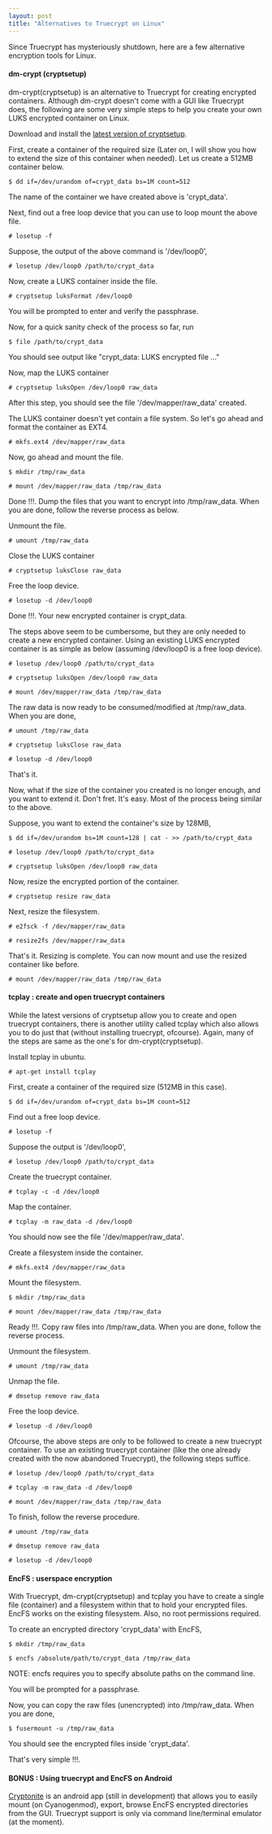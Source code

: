 ```yaml
---
layout: post
title: "Alternatives to Truecrypt on Linux"
---
```


Since Truecrypt has mysteriously shutdown, here are a few alternative encryption tools for Linux.

#### dm-crypt (cryptsetup)

dm-crypt(cryptsetup) is an alternative to Truecrypt for creating encrypted containers. Although dm-crypt doesn't come with a GUI like Truecrypt does, the following are some very simple steps to help you create your own LUKS encrypted container on Linux.

Download and install the [latest version of cryptsetup](https://code.google.com/p/cryptsetup/wiki/Downloads?tm=2).

First, create a container of the required size (Later on, I will show you how to extend the size of this container when needed). Let us create a 512MB container below.

    $ dd if=/dev/urandom of=crypt_data bs=1M count=512

The name of the container we have created above is 'crypt_data'.

Next, find out a free loop device that you can use to loop mount the above file.

    # losetup -f

Suppose, the output of the above command is '/dev/loop0',

    # losetup /dev/loop0 /path/to/crypt_data

Now, create a LUKS container inside the file.

    # cryptsetup luksFormat /dev/loop0

You will be prompted to enter and verify the passphrase.

Now, for a quick sanity check of the process so far, run

    $ file /path/to/crypt_data

You should see output like "crypt_data: LUKS encrypted file ..."

Now, map the LUKS container

    # cryptsetup luksOpen /dev/loop0 raw_data

After this step, you should see the file '/dev/mapper/raw_data' created.

The LUKS container doesn't yet contain a file system. So let's go ahead and format the container as EXT4.

    # mkfs.ext4 /dev/mapper/raw_data

Now, go ahead and mount the file.

    $ mkdir /tmp/raw_data

    # mount /dev/mapper/raw_data /tmp/raw_data

Done !!!. Dump the files that you want to encrypt into /tmp/raw_data. When you are done, follow the reverse process as below.

Unmount the file.

    # umount /tmp/raw_data

Close the LUKS container

    # cryptsetup luksClose raw_data

Free the loop device.

    # losetup -d /dev/loop0

Done !!!. Your new encrypted container is crypt_data.

The steps above seem to be cumbersome, but they are only needed to create a new encrypted container. Using an existing LUKS encrypted container is as simple as below (assuming /dev/loop0 is a free loop device).

    # losetup /dev/loop0 /path/to/crypt_data

    # cryptsetup luksOpen /dev/loop0 raw_data

    # mount /dev/mapper/raw_data /tmp/raw_data

The raw data is now ready to be consumed/modified at /tmp/raw_data. When you are done,

    # umount /tmp/raw_data

    # cryptsetup luksClose raw_data

    # losetup -d /dev/loop0

That's it.

Now, what if the size of the container you created is no longer enough, and you want to extend it. Don't fret. It's easy. Most of the process being similar to the above.

Suppose, you want to extend the container's size by 128MB,

    $ dd if=/dev/urandom bs=1M count=128 | cat - >> /path/to/crypt_data

    # losetup /dev/loop0 /path/to/crypt_data

    # cryptsetup luksOpen /dev/loop0 raw_data

Now, resize the encrypted portion of the container.

    # cryptsetup resize raw_data

Next, resize the filesystem.

    # e2fsck -f /dev/mapper/raw_data

    # resize2fs /dev/mapper/raw_data

That's it. Resizing is complete. You can now mount and use the resized container like before.

    # mount /dev/mapper/raw_data /tmp/raw_data

#### tcplay : create and open truecrypt containers

While the latest versions of cryptsetup allow you to create and open truecrypt containers, there is another utility called tcplay which also allows you to do just that (without installing truecrypt, ofcourse). Again, many of the steps are same as the one's for dm-crypt(cryptsetup).

Install tcplay in ubuntu.

    # apt-get install tcplay

First, create a container of the required size (512MB in this case).

    $ dd if=/dev/urandom of=crypt_data bs=1M count=512

Find out a free loop device.

    # losetup -f

Suppose the output is '/dev/loop0',

    # losetup /dev/loop0 /path/to/crypt_data

Create the truecrypt container.

    # tcplay -c -d /dev/loop0

Map the container.

    # tcplay -m raw_data -d /dev/loop0

You should now see the file '/dev/mapper/raw_data'.

Create a filesystem inside the container.

    # mkfs.ext4 /dev/mapper/raw_data

Mount the filesystem.

    $ mkdir /tmp/raw_data

    # mount /dev/mapper/raw_data /tmp/raw_data

Ready !!!. Copy raw files into /tmp/raw_data. When you are done, follow the reverse process.

Unmount the filesystem.

    # umount /tmp/raw_data

Unmap the file.

    # dmsetup remove raw_data

Free the loop device.

    # losetup -d /dev/loop0

Ofcourse, the above steps are only to be followed to create a new truecrypt container. To use an existing truecrypt container (like the one already created with the now abandoned Truecrypt), the following steps suffice.

    # losetup /dev/loop0 /path/to/crypt_data

    # tcplay -m raw_data -d /dev/loop0

    # mount /dev/mapper/raw_data /tmp/raw_data

To finish, follow the reverse procedure.

    # umount /tmp/raw_data

    # dmsetup remove raw_data

    # losetup -d /dev/loop0

#### EncFS : userspace encryption

With Truecrypt, dm-crypt(cryptsetup) and tcplay you have to create a single file (container) and a filesystem within that to hold your encrypted files. EncFS works on the existing filesystem. Also, no root permissions required.

To create an encrypted directory 'crypt_data' with EncFS,

    $ mkdir /tmp/raw_data

    $ encfs /absolute/path/to/crypt_data /tmp/raw_data

NOTE: encfs requires you to specify absolute paths on the command line.

You will be prompted for a passphrase.

Now, you can copy the raw files (unencrypted) into /tmp/raw_data. When you are done,

    $ fusermount -u /tmp/raw_data

You should see the encrypted files inside 'crypt_data'.

That's very simple !!!.

#### BONUS : Using truecrypt and EncFS on Android

[Cryptonite](https://code.google.com/p/cryptonite/) is an android app (still in development) that allows you to easily mount (on Cyanogenmod), export, browse EncFS encrypted directories from the GUI. Truecrypt support is only via command line/terminal emulator (at the moment).

